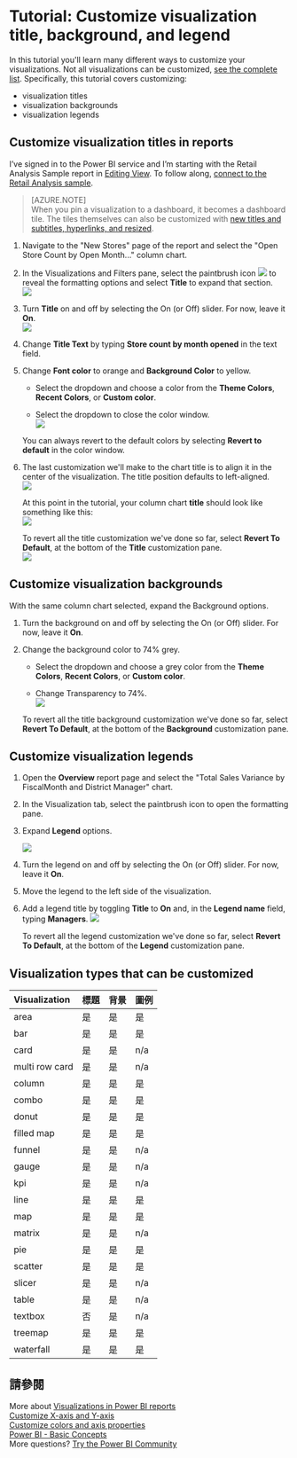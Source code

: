 <properties
   pageTitle="Tutorial: Customize visual titles, legends, and backgrounds. "
   description="Tutorial: Customize visualization title, background, and legend"
   services="powerbi"
   documentationCenter=""
   authors="mihart"
   manager="mblythe"
   backup=""
   editor=""
   tags=""
   qualityFocus="monitoring"
   qualityDate=""/>

<tags
   ms.service="powerbi"
   ms.devlang="NA"
   ms.topic="article"
   ms.tgt_pltfrm="NA"
   ms.workload="powerbi"
   ms.date="10/01/2016"
   ms.author="mihart"/>

# Tutorial: Customize visualization title, background, and legend

In this tutorial you'll learn many different ways to customize your visualizations. Not all visualizations can be customized, <bpt id="p1">[</bpt>see the complete list<ept id="p1">](#list)</ept>.  Specifically, this tutorial covers customizing:  
-   visualization titles  
-   visualization backgrounds  
-   visualization legends

## Customize visualization titles in reports    
I’ve signed in to the Power BI service and I’m starting with the Retail Analysis Sample report in <bpt id="p1">[</bpt>Editing View<ept id="p1">](powerbi-service-interact-with-a-report-in-editing-view.md)</ept>. To follow along, <bpt id="p1">[</bpt>connect to the Retail Analysis sample<ept id="p1">](powerbi-sample-downloads.md)</ept>.

>[AZURE.NOTE]  
>When you pin a visualization to a dashboard, it becomes a dashboard tile.  The tiles themselves can also be customized with <bpt id="p1">[</bpt>new titles and subtitles, hyperlinks, and resized<ept id="p1">](powerbi-service-edit-a-tile-in-a-dashboard.md)</ept>.

1.  Navigate to the "New Stores" page of the report and select the "Open Store Count by Open Month..." column chart.

2.  In the Visualizations and Filters pane, select the paintbrush icon <ph id="ph1">![](media/powerbi-service-tutorial-customize-visualization-title-background-and-legend/paintbrush.png)</ph> to reveal the formatting options and select <bpt id="p1">**</bpt>Title<ept id="p1">**</ept> to expand that section.  
    ![](media/powerbi-service-tutorial-customize-visualization-title-background-and-legend/customizefull-new.png)

3.  Turn  <bpt id="p1">**</bpt>Title<ept id="p1">**</ept> on and off by selecting the On (or Off) slider. For now, leave it <bpt id="p1">**</bpt>On<ept id="p1">**</ept>.  
    ![](media/powerbi-service-tutorial-customize-visualization-title-background-and-legend/onoffslider.png)

4.  Change <bpt id="p1">**</bpt>Title Text<ept id="p1">**</ept> by typing <bpt id="p2">**</bpt>Store count by month opened<ept id="p2">**</ept> in the text field.  

5.  Change <bpt id="p1">**</bpt>Font color<ept id="p1">**</ept> to orange and <bpt id="p2">**</bpt>Background Color<ept id="p2">**</ept> to yellow.

    -   Select the dropdown and choose a color from the <bpt id="p1">**</bpt>Theme Colors<ept id="p1">**</ept>, <bpt id="p2">**</bpt>Recent Colors<ept id="p2">**</ept>, or <bpt id="p3">**</bpt>Custom color<ept id="p3">**</ept>.

    -   Select the dropdown to close the color window.  
    ![](media/powerbi-service-tutorial-customize-visualization-title-background-and-legend/customizecolorpicker.png)

    You can always revert to the default colors by selecting <bpt id="p1">**</bpt>Revert to default<ept id="p1">**</ept> in the color window.

6.  The last customization we'll make to the chart title is to align it in the center of the visualization. The title position defaults to left-aligned.  
![](media/powerbi-service-tutorial-customize-visualization-title-background-and-legend/customizealign.png)

    At this point in the tutorial, your column chart <bpt id="p1">**</bpt>title<ept id="p1">**</ept> should look like something like this:  
    ![](media/powerbi-service-tutorial-customize-visualization-title-background-and-legend/tutorialprogress1.png)

    To revert all the title customization we've done so far, select <bpt id="p1">**</bpt>Revert To Default<ept id="p1">**</ept>, at the bottom of the <bpt id="p2">**</bpt>Title<ept id="p2">**</ept> customization pane.  
    ![](media/powerbi-service-tutorial-customize-visualization-title-background-and-legend/revertall.png)

## Customize visualization backgrounds  
With the same column chart selected, expand the Background options.

1.  Turn the background on and off by selecting the On (or Off) slider. For now, leave it <bpt id="p1">**</bpt>On<ept id="p1">**</ept>.

2.  Change the background color to 74% grey.

    -   Select the dropdown and choose a grey color from the <bpt id="p1">**</bpt>Theme Colors<ept id="p1">**</ept>, <bpt id="p2">**</bpt>Recent Colors<ept id="p2">**</ept>, or <bpt id="p3">**</bpt>Custom color<ept id="p3">**</ept>.

    -    Change Transparency to 74%.   
    ![](media/powerbi-service-tutorial-customize-visualization-title-background-and-legend/customizebackground.png)

    To revert all the title background customization we've done so far, select <bpt id="p1">**</bpt>Revert To Default<ept id="p1">**</ept>, at the bottom of the <bpt id="p2">**</bpt>Background<ept id="p2">**</ept> customization pane.

## Customize visualization legends  

1. Open the <bpt id="p1">**</bpt>Overview<ept id="p1">**</ept> report page and select the "Total Sales Variance by FiscalMonth and District Manager" chart.

2. In the Visualization tab, select the paintbrush icon to open the formatting pane.  

3. Expand <bpt id="p1">**</bpt>Legend<ept id="p1">**</ept> options.

      ![](media/powerbi-service-tutorial-customize-visualization-title-background-and-legend/legend.png)

3.  Turn the legend on and off by selecting the On (or Off) slider. For now, leave it <bpt id="p1">**</bpt>On<ept id="p1">**</ept>.

4.  Move the legend to the left side of the visualization.    

3.  Add a legend title by toggling <bpt id="p1">**</bpt>Title<ept id="p1">**</ept> to <bpt id="p2">**</bpt>On<ept id="p2">**</ept> and, in the <bpt id="p3">**</bpt>Legend name<ept id="p3">**</ept> field, typing <bpt id="p4">**</bpt>Managers<ept id="p4">**</ept>.
    ![](media/powerbi-service-tutorial-customize-visualization-title-background-and-legend/legend-move.png)

    To revert all the legend customization we've done so far, select <bpt id="p1">**</bpt>Revert To Default<ept id="p1">**</ept>, at the bottom of the <bpt id="p2">**</bpt>Legend<ept id="p2">**</ept> customization pane.


<a name="list"></a>
## Visualization types that can be customized  
| Visualization  | 標題  | 背景 | 圖例 |
|:---------------|:-------|:-----------|:-------|
| area           | 是    | 是        | 是    |
| bar            | 是    | 是        | 是    |
| card           | 是    | 是        | n/a    |
| multi row card | 是    | 是        | n/a    |
| column         | 是    | 是        | 是    |
| combo          | 是    | 是        | 是    |
| donut          | 是    | 是        | 是    |
| filled map     | 是    | 是        | 是    |
| funnel         | 是    | 是        | n/a    |
| gauge          | 是    | 是        | n/a    |
| kpi            | 是    | 是        | n/a    |
| line           | 是    | 是        | 是    |
| map            | 是    | 是        | 是    |
| matrix         | 是    | 是        | n/a    |
| pie            | 是    | 是        | 是    |
| scatter        | 是    | 是        | 是    |
| slicer         | 是    | 是        | n/a    |
| table          | 是    | 是        | n/a    |
| textbox        | 否     | 是        | n/a    |
| treemap        | 是    | 是        | 是    |
| waterfall      | 是    | 是        | 是    |

## 請參閱  
More about <bpt id="p1">[</bpt>Visualizations in Power BI reports<ept id="p1">](powerbi-service-visualizations-for-reports.md)</ept>  
[Customize X-axis and Y-axis](powerbi-service-tutorial-customize-x-axis-and-y-axis-properties.md)  
[Customize colors and axis properties](powerbi-service-getting-started-with-color-formatting-and-axis-properties.md)  
[Power BI - Basic Concepts](powerbi-service-basic-concepts.md)  
More questions? [Try the Power BI Community](http://community.powerbi.com/)
